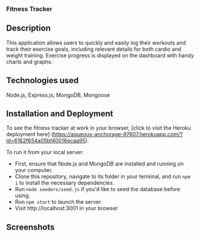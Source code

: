 ### Fitness Tracker

## Description
This application allows users to quickly and easily log their workouts and track their exercise goals, including relevant details for both cardio and weight training. Exercise progress is displayed on the dashboard with handy charts and graphs. 

## Technologies used
Node.js, Express.js, MongoDB, Mongoose

## Installation and Deployment
To see the fitness tracker at work in your browser, [click to visit the Heroku deployment here] (https://aqueous-anchorage-97607.herokuapp.com/?id=6162f654a05bf40016ecaa95).

To run it from your local server: 
* First, ensure that Node.js and MongoDB are installed and running on your computer.
* Clone this repository, navigate to its folder in your terminal, and run ```npm i``` to install the necessary dependencies. 
* Run ```node seeders/seed.js``` if you'd like to seed the database before using.
* Run ```npm start``` to launch the server.
* Visit http://localhost:3001 in your browser

## Screenshots


